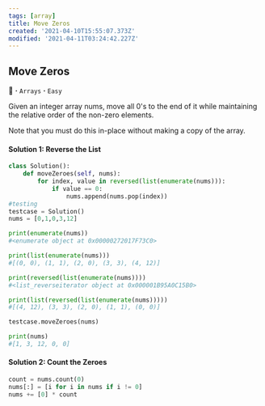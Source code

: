 ```yaml
---
tags: [array]
title: Move Zeros
created: '2021-04-10T15:55:07.373Z'
modified: '2021-04-11T03:24:42.227Z'
---
```


## Move Zeros
:penguin: **·** `Arrays` **·** `Easy`

Given an integer array nums, move all 0's to the end of it while maintaining the relative order of the non-zero elements.

Note that you must do this in-place without making a copy of the array.

#### Solution 1: Reverse the List
```python
class Solution():
    def moveZeroes(self, nums):
        for index, value in reversed(list(enumerate(nums))):
            if value == 0:
                nums.append(nums.pop(index))
#testing
testcase = Solution()
nums = [0,1,0,3,12]

print(enumerate(nums))
#<enumerate object at 0x00000272017F73C0>

print(list(enumerate(nums)))
#[(0, 0), (1, 1), (2, 0), (3, 3), (4, 12)]

print(reversed(list(enumerate(nums))))
#<list_reverseiterator object at 0x000001B95A0C15B0> 

print(list(reversed(list(enumerate(nums)))))
#[(4, 12), (3, 3), (2, 0), (1, 1), (0, 0)]

testcase.moveZeroes(nums)

print(nums)
#[1, 3, 12, 0, 0]
```
#### Solution 2: Count the Zeroes

```python
count = nums.count(0)
nums[:] = [i for i in nums if i != 0]
nums += [0] * count
```






